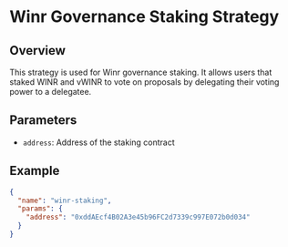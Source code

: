 # Winr Governance Staking Strategy

## Overview

This strategy is used for Winr governance staking. It allows users that staked WINR and vWINR to vote on proposals by delegating their voting power to a delegatee.

## Parameters

- `address`: Address of the staking contract

## Example

```json
{
  "name": "winr-staking",
  "params": {
    "address": "0xddAEcf4B02A3e45b96FC2d7339c997E072b0d034"
  }
}
```
